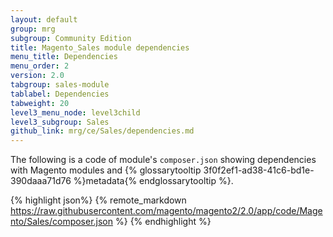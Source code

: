 ```yaml
---
layout: default
group: mrg
subgroup: Community Edition
title: Magento_Sales module dependencies
menu_title: Dependencies
menu_order: 2
version: 2.0
tabgroup: sales-module
tablabel: Dependencies
tabweight: 20
level3_menu_node: level3child
level3_subgroup: Sales
github_link: mrg/ce/Sales/dependencies.md
---
```


The following is a code of module's `composer.json` showing dependencies with Magento modules and {% glossarytooltip 3f0f2ef1-ad38-41c6-bd1e-390daaa71d76 %}metadata{% endglossarytooltip %}.

{% highlight json%}
{% remote_markdown https://raw.githubusercontent.com/magento/magento2/2.0/app/code/Magento/Sales/composer.json %}
{% endhighlight %}

